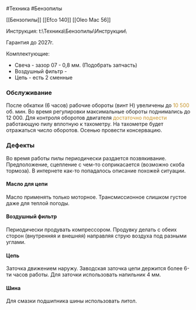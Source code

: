 #Техника #Бензопилы 

[[Бензопилы]]
[[Efco 140]]
[[Oleo Mac 56]]

Инструкция: t:\Техника\Бензопилы\Инструкции\

Гарантия до 2027г.

Комплектующие:
- Свеча - зазор 07 - 0,8 мм. (Подобрать запчасть)
- Воздушный фильтр - 
- Цепь - есть 2 сменные

### Обслуживание
После обкатки (6 часов) рабочие обороты (винт H) увеличены до <span style='color:#c7952b'>10 500</span> об. мин.
Во время регулировки максимальные обороты поднимались до 12 000.
Для контроля оборотов двигателя <span style='color:#c7952b'>достаточно поднести</span> работающую пилу вплотную к тахометру. На тахометре будет отражаться число оборотов.
Осенью провести консервацию.

### Дефекты
Во время работы пилы периодически раздается позвякивание. Предположение, сцепление с чем-то соприкасается (возможно скоба тормоза). В интернете как-то попадалось описание похожей ситуации.

#### Масло для цепи
Масло применять только моторное. Трансмиссионное слишком густое даже для теплой погоды.

#### Воздушный фильтр
Периодически продувать компрессором. Продувку делать с обеих сторон (внутренняя и внешняя) направляя струю воздуха под разными углами. 

#### Цепь
Заточка движением наружу.
Заводская заточка цепи держится более 6-ти часов работы.
Для заточки использовать напильник 4 мм.

#### Шина
Для смазки подшипника шины использовать литол.


